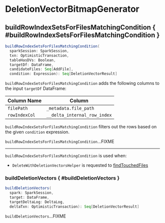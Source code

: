 # DeletionVectorBitmapGenerator

## buildRowIndexSetsForFilesMatchingCondition { #buildRowIndexSetsForFilesMatchingCondition }

```scala
buildRowIndexSetsForFilesMatchingCondition(
  sparkSession: SparkSession,
  txn: OptimisticTransaction,
  tableHasDVs: Boolean,
  targetDf: DataFrame,
  candidateFiles: Seq[AddFile],
  condition: Expression): Seq[DeletionVectorResult]
```

`buildRowIndexSetsForFilesMatchingCondition` adds the following columns to the input `targetDf` DataFrame:

Column Name | Column
------------|-------
 `filePath` | `_metadata.file_path`
 `rowIndexCol` | `__delta_internal_row_index`

`buildRowIndexSetsForFilesMatchingCondition` filters out the rows based on the given `condition` expression.

`buildRowIndexSetsForFilesMatchingCondition`...FIXME

---

`buildRowIndexSetsForFilesMatchingCondition` is used when:

* `DeleteWithDeletionVectorsHelper` is requested to [findTouchedFiles](DeleteWithDeletionVectorsHelper.md#findTouchedFiles)

### buildDeletionVectors { #buildDeletionVectors }

```scala
buildDeletionVectors(
  spark: SparkSession,
  target: DataFrame,
  targetDeltaLog: DeltaLog,
  deltaTxn: OptimisticTransaction): Seq[DeletionVectorResult]
```

`buildDeletionVectors`...FIXME
